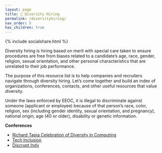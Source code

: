 ```yaml
---
layout: page
title: 🌈 Diversity Hiring
permalink: /diversityhiring/
nav_order: 5
has_children: true
---
```

{% include socialshare.html %}

Diversity hiring is hiring based on merit with special care taken to ensure procedures are free from biases related to a candidate’s age, race, gender, religion, sexual orientation, and other personal characteristics that are unrelated to their job performance.

The purpose of this resource list is to help companies and recruiters navigate through diversity hiring. Let’s come together and build an index of organizations, conferences, contacts, and other useful resources that value diversity.

Under the laws enforced by EEOC, it is illegal to discriminate against someone (applicant or employee) because of that person’s race, color, religion, sex (including gender identity, sexual orientation, and pregnancy), national origin, age (40 or older), disability or genetic information.

**Conferences**
 - [Richard Tapia Celebration of Diversity in Computing](http://www.richardtapia.org/)
 - [Tech Inclusion](https://techinclusion.co/)
 - [Discrupt Indy](http://disruptindy.com/)